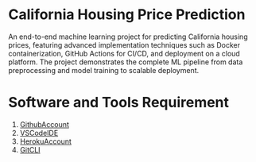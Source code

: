 # California Housing Price Prediction
An end-to-end machine learning project for predicting California housing prices, featuring advanced implementation techniques such as Docker containerization, GitHub Actions for CI/CD, and deployment on a cloud platform. The project demonstrates the complete ML pipeline from data preprocessing and model training to scalable deployment.

# Software and Tools Requirement

1. [GithubAccount](https://github.com)
2. [VSCodeIDE](https://code.visualstudio.com/)
3. [HerokuAccount](https://heroku.com)
4. [GitCLI](https://git-scm.com/book/en/v2/Getting-Started-The-Command-Line)
